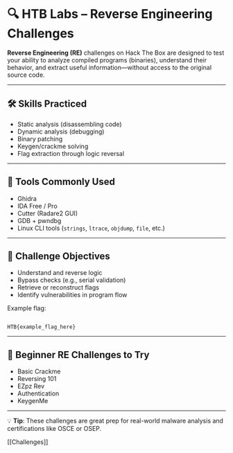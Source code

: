 # 🔍 HTB Labs – Reverse Engineering Challenges

**Reverse Engineering (RE)** challenges on Hack The Box are designed to test your ability to analyze compiled programs (binaries), understand their behavior, and extract useful information—without access to the original source code.

---

## 🛠️ Skills Practiced

- Static analysis (disassembling code)
- Dynamic analysis (debugging)
- Binary patching
- Keygen/crackme solving
- Flag extraction through logic reversal

---

## 🧰 Tools Commonly Used

- Ghidra
- IDA Free / Pro
- Cutter (Radare2 GUI)
- GDB + pwndbg
- Linux CLI tools (`strings`, `ltrace`, `objdump`, `file`, etc.)

---

## 🎯 Challenge Objectives

- Understand and reverse logic
- Bypass checks (e.g., serial validation)
- Retrieve or reconstruct flags
- Identify vulnerabilities in program flow

Example flag:
```

HTB{example_flag_here}

```

---

## 🚀 Beginner RE Challenges to Try

- Basic Crackme
- Reversing 101
- EZpz Rev
- Authentication
- KeygenMe

---

💡 **Tip**: These challenges are great prep for real-world malware analysis and certifications like OSCE or OSEP.

[[Challenges]]